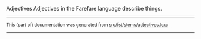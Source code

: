 Adjectives
Adjectives in the Farefare language describe things.

* * *

<small>This (part of) documentation was generated from [src/fst/stems/adjectives.lexc](https://github.com/giellalt/lang-gur/blob/main/src/fst/stems/adjectives.lexc)</small>

---

